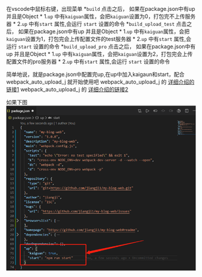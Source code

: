 在vscode中鼠标右键，出现菜单
  *`build` 点击之后， 如果在package.json中有up 并且是Object
    * 1.`up` 中有`kaiguan`属性，会把`kaiguan`设置为0，打包完不上传服务器
    * 2.`up` 中有`start` 属性,会运行 `start` 设置的命令
  *`build_upload_test` 点击之后， 如果在package.json中有up 并且是Object
    * 1.`up` 中有`kaiguan`属性，会把`kaiguan`设置为1，打包完会上传配置文件的test服务器
    * 2.`up` 中有`start` 属性,会运行 `start` 设置的命令
  *`build_upload_pro` 点击之后， 如果在package.json中有up 并且是Object
    * 1.`up` 中有`kaiguan`属性，会把`kaiguan`设置为2，打包完会上传配置文件的pro服务器
    * 2.`up` 中有`start` 属性,会运行 `start` 设置的命令

简单地说，就是package.json中配置完up,在up中加入kaigaun和start，配合 webpack_auto_upload_j 就开始使用吧
webpack_auto_upload_j 的 [详细介绍的链接1](https://juejin.im/post/5de241d75188250604078a0e)
webpack_auto_upload_j 的 [详细介绍的链接2](https://github.com/jiangji1/webpack_auto_upload_j)

如果下图    
![图片](https://raw.githubusercontent.com/jiangji1/vscode_plugin_to_webpack_auto_upload_j/master/imgs/kaiguan.png)